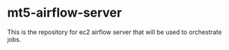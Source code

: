 # mt5-airflow-server
This is the repository for ec2 airflow server that will be used to orchestrate jobs.
